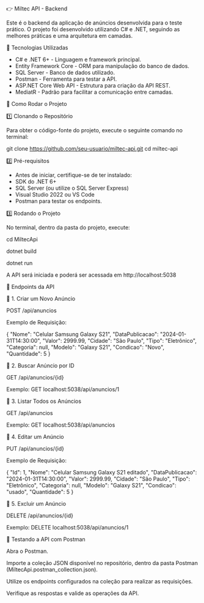 👉 Miltec API - Backend

Este é o backend da aplicação de anúncios desenvolvida para o teste prático. 
O projeto foi desenvolvido utilizando C# e .NET, seguindo as melhores práticas e uma arquitetura em camadas.

📌 Tecnologias Utilizadas

- C# e .NET 6+ - Linguagem e framework principal.
- Entity Framework Core - ORM para manipulação do banco de dados.
- SQL Server - Banco de dados utilizado.
- Postman - Ferramenta para testar a API.
- ASP.NET Core Web API - Estrutura para criação da API REST.
- MediatR - Padrão para facilitar a comunicação entre camadas.

🚀 Como Rodar o Projeto

1️⃣ Clonando o Repositório

Para obter o código-fonte do projeto, execute o seguinte comando no terminal:

git clone https://github.com/seu-usuario/miltec-api.git
cd miltec-api

2️⃣ Pré-requisitos
- Antes de iniciar, certifique-se de ter instalado:
- SDK do .NET 6+
- SQL Server (ou utilize o SQL Server Express)
- Visual Studio 2022 ou VS Code
- Postman para testar os endpoints.

3️⃣ Rodando o Projeto

No terminal, dentro da pasta do projeto, execute:

cd MiltecApi


dotnet build


dotnet run

A API será iniciada e poderá ser acessada em http://localhost:5038


📌 Endpoints da API

🔹 1. Criar um Novo Anúncio

POST /api/anuncios

Exemplo de Requisição:

{
  "Nome": "Celular Samsung Galaxy S21",
  "DataPublicacao": "2024-01-31T14:30:00",
  "Valor": 2999.99,
  "Cidade": "São Paulo",
  "Tipo": "Eletrônico",
  "Categoria": null,
  "Modelo": "Galaxy S21",
  "Condicao": "Novo",
  "Quantidade": 5
}

🔹 2. Buscar Anúncio por ID

GET /api/anuncios/{id}

Exemplo: GET localhost:5038/api/anuncios/1

🔹 3. Listar Todos os Anúncios

GET /api/anuncios

Exemplo: GET localhost:5038/api/anuncios

🔹 4. Editar um Anúncio

PUT /api/anuncios/{id}

Exemplo de Requisição:

{
  "Id": 1,
  "Nome": "Celular Samsung Galaxy S21 editado",
  "DataPublicacao": "2024-01-31T14:30:00",
  "Valor": 2999.99,
  "Cidade": "São Paulo",
  "Tipo": "Eletrônico",
  "Categoria": null,
  "Modelo": "Galaxy S21",
  "Condicao": "usado",
  "Quantidade": 5
}

🔹 5. Excluir um Anúncio

DELETE /api/anuncios/{id}

Exemplo: DELETE localhost:5038/api/anuncios/1

🔗 Testando a API com Postman

Abra o Postman.

Importe a coleção JSON disponível no repositório, dentro da pasta Postman (MiltecApi.postman_collection.json).

Utilize os endpoints configurados na coleção para realizar as requisições.

Verifique as respostas e valide as operações da API.






